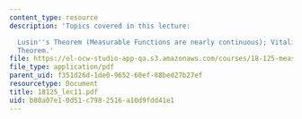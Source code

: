 ```yaml
---
content_type: resource
description: 'Topics covered in this lecture:

  Lusin''s Theorem (Measurable Functions are nearly continuous); Vitali-Caratheodory
  Theorem.'
file: https://ol-ocw-studio-app-qa.s3.amazonaws.com/courses/18-125-measure-and-integration-fall-2003/b80a07e10d51c7982516a10d9fdd41e1_18125_lec11.pdf
file_type: application/pdf
parent_uid: f351d26d-1de0-9652-60ef-88bed27b27ef
resourcetype: Document
title: 18125_lec11.pdf
uid: b80a07e1-0d51-c798-2516-a10d9fdd41e1
---
```

